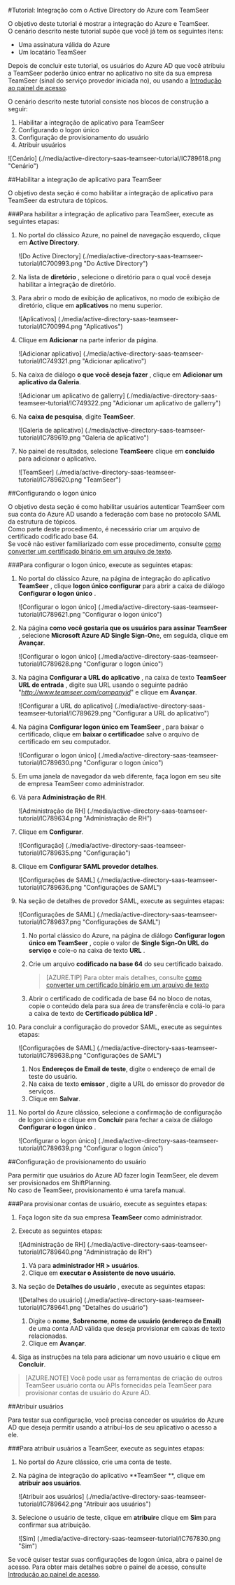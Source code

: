 <properties 
    pageTitle="Tutorial: Integração com o Active Directory do Azure com TeamSeer | Microsoft Azure" 
    description="Saiba como usar TeamSeer com o Azure Active Directory para habilitar o logon único, provisionamento automatizado e muito mais!" 
    services="active-directory" 
    authors="jeevansd"  
    documentationCenter="na" 
    manager="femila"/>
<tags 
    ms.service="active-directory" 
    ms.devlang="na" 
    ms.topic="article" 
    ms.tgt_pltfrm="na" 
    ms.workload="identity" 
    ms.date="09/11/2016" 
    ms.author="jeedes" />

#<a name="tutorial-azure-active-directory-integration-with-teamseer"></a>Tutorial: Integração com o Active Directory do Azure com TeamSeer
  
O objetivo deste tutorial é mostrar a integração do Azure e TeamSeer.  
O cenário descrito neste tutorial supõe que você já tem os seguintes itens:

-   Uma assinatura válida do Azure
-   Um locatário TeamSeer
  
Depois de concluir este tutorial, os usuários do Azure AD que você atribuiu a TeamSeer poderão único entrar no aplicativo no site da sua empresa TeamSeer (sinal do serviço provedor iniciada no), ou usando a [Introdução ao painel de acesso](active-directory-saas-access-panel-introduction.md).
  
O cenário descrito neste tutorial consiste nos blocos de construção a seguir:

1.  Habilitar a integração de aplicativo para TeamSeer
2.  Configurando o logon único
3.  Configuração de provisionamento do usuário
4.  Atribuir usuários

![Cenário] (./media/active-directory-saas-teamseer-tutorial/IC789618.png "Cenário")

##<a name="enabling-the-application-integration-for-teamseer"></a>Habilitar a integração de aplicativo para TeamSeer
  
O objetivo desta seção é como habilitar a integração de aplicativo para TeamSeer da estrutura de tópicos.

###<a name="to-enable-the-application-integration-for-teamseer-perform-the-following-steps"></a>Para habilitar a integração de aplicativo para TeamSeer, execute as seguintes etapas:

1.  No portal do clássico Azure, no painel de navegação esquerdo, clique em **Active Directory**.

    ![Do Active Directory] (./media/active-directory-saas-teamseer-tutorial/IC700993.png "Do Active Directory")

2.  Na lista de **diretório** , selecione o diretório para o qual você deseja habilitar a integração de diretório.

3.  Para abrir o modo de exibição de aplicativos, no modo de exibição de diretório, clique em **aplicativos** no menu superior.

    ![Aplicativos] (./media/active-directory-saas-teamseer-tutorial/IC700994.png "Aplicativos")

4.  Clique em **Adicionar** na parte inferior da página.

    ![Adicionar aplicativo] (./media/active-directory-saas-teamseer-tutorial/IC749321.png "Adicionar aplicativo")

5.  Na caixa de diálogo **o que você deseja fazer** , clique em **Adicionar um aplicativo da Galeria**.

    ![Adicionar um aplicativo de gallerry] (./media/active-directory-saas-teamseer-tutorial/IC749322.png "Adicionar um aplicativo de gallerry")

6.  Na **caixa de pesquisa**, digite **TeamSeer**.

    ![Galeria de aplicativo] (./media/active-directory-saas-teamseer-tutorial/IC789619.png "Galeria de aplicativo")

7.  No painel de resultados, selecione **TeamSeer**e clique em **concluído** para adicionar o aplicativo.

    ![TeamSeer] (./media/active-directory-saas-teamseer-tutorial/IC789620.png "TeamSeer")

##<a name="configuring-single-sign-on"></a>Configurando o logon único
  
O objetivo desta seção é como habilitar usuários autenticar TeamSeer com sua conta do Azure AD usando a federação com base no protocolo SAML da estrutura de tópicos.  
Como parte deste procedimento, é necessário criar um arquivo de certificado codificado base 64.  
Se você não estiver familiarizado com esse procedimento, consulte [como converter um certificado binário em um arquivo de texto](http://youtu.be/PlgrzUZ-Y1o).

###<a name="to-configure-single-sign-on-perform-the-following-steps"></a>Para configurar o logon único, execute as seguintes etapas:

1.  No portal do clássico Azure, na página de integração do aplicativo **TeamSeer** , clique **logon único configurar** para abrir a caixa de diálogo **Configurar o logon único** .

    ![Configurar o logon único] (./media/active-directory-saas-teamseer-tutorial/IC789621.png "Configurar o logon único")

2.  Na página **como você gostaria que os usuários para assinar TeamSeer** , selecione **Microsoft Azure AD Single Sign-On**e, em seguida, clique em **Avançar**.

    ![Configurar o logon único] (./media/active-directory-saas-teamseer-tutorial/IC789628.png "Configurar o logon único")

3.  Na página **Configurar a URL do aplicativo** , na caixa de texto **TeamSeer URL de entrada** , digite sua URL usando o seguinte padrão "*http://www.teamseer.com/companyid*" e clique em **Avançar**.

    ![Configurar a URL do aplicativo] (./media/active-directory-saas-teamseer-tutorial/IC789629.png "Configurar a URL do aplicativo")

4.  Na página **Configurar logon único em TeamSeer** , para baixar o certificado, clique em **baixar o certificado**e salve o arquivo de certificado em seu computador.

    ![Configurar o logon único] (./media/active-directory-saas-teamseer-tutorial/IC789630.png "Configurar o logon único")

5.  Em uma janela de navegador da web diferente, faça logon em seu site de empresa TeamSeer como administrador.

6.  Vá para **Administração de RH**.

    ![Administração de RH] (./media/active-directory-saas-teamseer-tutorial/IC789634.png "Administração de RH")

7.  Clique em **Configurar**.

    ![Configuração] (./media/active-directory-saas-teamseer-tutorial/IC789635.png "Configuração")

8.  Clique em **Configurar SAML provedor detalhes**.

    ![Configurações de SAML] (./media/active-directory-saas-teamseer-tutorial/IC789636.png "Configurações de SAML")

9.  Na seção de detalhes de provedor SAML, execute as seguintes etapas:

    ![Configurações de SAML] (./media/active-directory-saas-teamseer-tutorial/IC789637.png "Configurações de SAML")

    1.  No portal clássico do Azure, na página de diálogo **Configurar logon único em TeamSeer** , copie o valor de **Single Sign-On URL do serviço** e cole-o na caixa de texto **URL** .
    2.  Crie um arquivo **codificado na base 64** do seu certificado baixado.  

        >[AZURE.TIP] Para obter mais detalhes, consulte [como converter um certificado binário em um arquivo de texto](http://youtu.be/PlgrzUZ-Y1o)

    3.  Abrir o certificado de codificada de base 64 no bloco de notas, copie o conteúdo dela para sua área de transferência e colá-lo para a caixa de texto de **Certificado pública IdP** .

10. Para concluir a configuração do provedor SAML, execute as seguintes etapas:

    ![Configurações de SAML] (./media/active-directory-saas-teamseer-tutorial/IC789638.png "Configurações de SAML")

    1.  Nos **Endereços de Email de teste**, digite o endereço de email de teste do usuário.
    2.  Na caixa de texto **emissor** , digite a URL do emissor do provedor de serviços.
    3.  Clique em **Salvar**.

11. No portal do Azure clássico, selecione a confirmação de configuração de logon único e clique em **Concluir** para fechar a caixa de diálogo **Configurar o logon único** .

    ![Configurar o logon único] (./media/active-directory-saas-teamseer-tutorial/IC789639.png "Configurar o logon único")

##<a name="configuring-user-provisioning"></a>Configuração de provisionamento do usuário
  
Para permitir que usuários do Azure AD fazer login TeamSeer, ele devem ser provisionados em ShiftPlanning.  
No caso de TeamSeer, provisionamento é uma tarefa manual.

###<a name="to-provision-a-user-accounts-perform-the-following-steps"></a>Para provisionar contas de usuário, execute as seguintes etapas:

1.  Faça logon site da sua empresa **TeamSeer** como administrador.

2.  Execute as seguintes etapas:

    ![Administração de RH] (./media/active-directory-saas-teamseer-tutorial/IC789640.png "Administração de RH")

    1.  Vá para **administrador HR \> usuários**.
    2.  Clique em **executar o Assistente de novo usuário**.

3.  Na seção de **Detalhes do usuário** , execute as seguintes etapas:

    ![Detalhes do usuário] (./media/active-directory-saas-teamseer-tutorial/IC789641.png "Detalhes do usuário")

    1.  Digite o **nome**, **Sobrenome**, **nome de usuário (endereço de Email)** de uma conta AAD válida que deseja provisionar em caixas de texto relacionadas.
    2.  Clique em **Avançar**.

4.  Siga as instruções na tela para adicionar um novo usuário e clique em **Concluir**.

>[AZURE.NOTE] Você pode usar as ferramentas de criação de outros TeamSeer usuário conta ou APIs fornecidas pela TeamSeer para provisionar contas de usuário do Azure AD.

##<a name="assigning-users"></a>Atribuir usuários
  
Para testar sua configuração, você precisa conceder os usuários do Azure AD que deseja permitir usando a atribuí-los de seu aplicativo o acesso a ele.

###<a name="to-assign-users-to-teamseer-perform-the-following-steps"></a>Para atribuir usuários a TeamSeer, execute as seguintes etapas:

1.  No portal do Azure clássico, crie uma conta de teste.

2.  Na página de integração do aplicativo **TeamSeer **, clique em **atribuir aos usuários**.

    ![Atribuir aos usuários] (./media/active-directory-saas-teamseer-tutorial/IC789642.png "Atribuir aos usuários")

3.  Selecione o usuário de teste, clique em **atribuir**e clique em **Sim** para confirmar sua atribuição.

    ![Sim] (./media/active-directory-saas-teamseer-tutorial/IC767830.png "Sim")
  
Se você quiser testar suas configurações de logon única, abra o painel de acesso. Para obter mais detalhes sobre o painel de acesso, consulte [Introdução ao painel de acesso](active-directory-saas-access-panel-introduction.md).